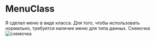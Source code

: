 # MenuClass
Я сделал меню в виде класса. Для того, чтобы использовать нормально, требуется наличие меню для типа данных.
Схемочка
![схемочка](https://user-images.githubusercontent.com/70564584/124382696-5d81df00-dcd1-11eb-8ad8-277a58f8e48b.png)
